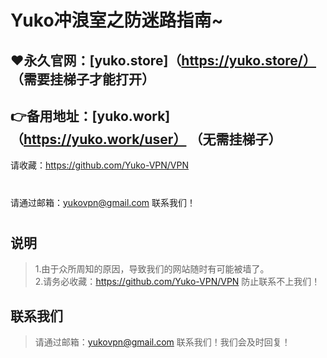 Yuko冲浪室之防迷路指南~
==== 
:heart:永久官网：[yuko.store]（https://yuko.store/）  （需要挂梯子才能打开）
-------
:point_right:备用地址：[yuko.work]（https://yuko.work/user）  （无需挂梯子）
-------
请收藏：https://github.com/Yuko-VPN/VPN
#
请通过邮箱：yukovpn@gmail.com 联系我们！
#
说明
-------
>1.由于众所周知的原因，导致我们的网站随时有可能被墙了。  
>2.请务必收藏：https://github.com/Yuko-VPN/VPN
 防止联系不上我们！

联系我们
-------
>请通过邮箱：yukovpn@gmail.com 联系我们！我们会及时回复！
